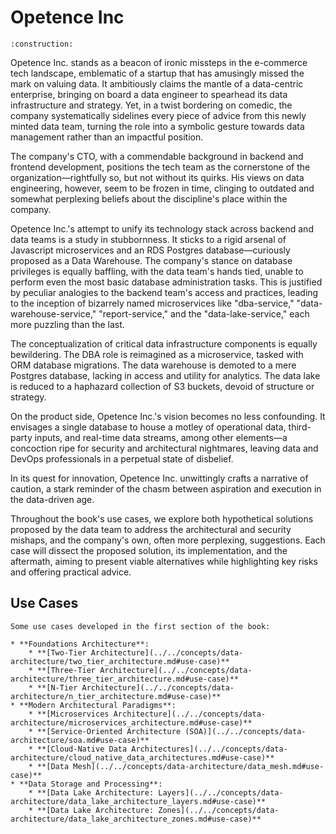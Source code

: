 # Opetence Inc

```admonish warning title="Page under construction"
:construction:
```

Opetence Inc. stands as a beacon of ironic missteps in the e-commerce tech landscape, emblematic of a startup that has amusingly missed the mark on valuing data. It ambitiously claims the mantle of a data-centric enterprise, bringing on board a data engineer to spearhead its data infrastructure and strategy. Yet, in a twist bordering on comedic, the company systematically sidelines every piece of advice from this newly minted data team, turning the role into a symbolic gesture towards data management rather than an impactful position.

The company's CTO, with a commendable background in backend and frontend development, positions the tech team as the cornerstone of the organization—rightfully so, but not without its quirks. His views on data engineering, however, seem to be frozen in time, clinging to outdated and somewhat perplexing beliefs about the discipline's place within the company.

Opetence Inc.'s attempt to unify its technology stack across backend and data teams is a study in stubbornness.
It sticks to a rigid arsenal of Javascript microservices and an RDS Postgres database—curiously proposed as a Data Warehouse. The company's stance on database privileges is equally baffling, with the data team's hands tied, unable to perform even the most basic database administration tasks. This is justified by peculiar analogies to the backend team's access and practices, leading to the inception of bizarrely named microservices like "dba-service," "data-warehouse-service," "report-service," and the "data-lake-service," each more puzzling than the last.

The conceptualization of critical data infrastructure components is equally bewildering. The DBA role is reimagined as a microservice, tasked with ORM database migrations. The data warehouse is demoted to a mere Postgres database, lacking in access and utility for analytics. The data lake is reduced to a haphazard collection of S3 buckets, devoid of structure or strategy.

On the product side, Opetence Inc.'s vision becomes no less confounding. It envisages a single database to house a motley of operational data, third-party inputs, and real-time data streams, among other elements—a concoction ripe for security and architectural nightmares, leaving data and DevOps professionals in a perpetual state of disbelief.

In its quest for innovation, Opetence Inc. unwittingly crafts a narrative of caution, a stark reminder of the chasm between aspiration and execution in the data-driven age.

Throughout the book's use cases, we explore both hypothetical solutions proposed by the data team to address the architectural and security mishaps, and the company's own, often more perplexing, suggestions. Each case will dissect the proposed solution, its implementation, and the aftermath, aiming to present viable alternatives while highlighting key risks and offering practical advice.

## Use Cases

```admonish summary title="I - Foundations of Data Reliability Engineering"
Some use cases developed in the first section of the book:

* **Foundations Architecture**:
    * **[Two-Tier Architecture](../../concepts/data-architecture/two_tier_architecture.md#use-case)**
    * **[Three-Tier Architecture](../../concepts/data-architecture/three_tier_architecture.md#use-case)**
    * **[N-Tier Architecture](../../concepts/data-architecture/n_tier_architecture.md#use-case)**
* **Modern Architectural Paradigms**:
    * **[Microservices Architecture](../../concepts/data-architecture/microservices_architecture.md#use-case)**
    * **[Service-Oriented Architecture (SOA)](../../concepts/data-architecture/soa.md#use-case)**
    * **[Cloud-Native Data Architectures](../../concepts/data-architecture/cloud_native_data_architectures.md#use-case)**
    * **[Data Mesh](../../concepts/data-architecture/data_mesh.md#use-case)**
* **Data Storage and Processing**:
    * **[Data Lake Architecture: Layers](../../concepts/data-architecture/data_lake_architecture_layers.md#use-case)**
    * **[Data Lake Architecture: Zones](../../concepts/data-architecture/data_lake_architecture_zones.md#use-case)**
```
